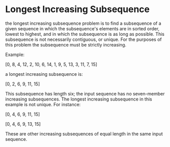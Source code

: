 # Longest Increasing Subsequence

the longest increasing subsequence problem is to find a subsequence of a given sequence in which the subsequence's elements are in sorted order, lowest to highest, and in which the subsequence is as long as possible. This subsequence is not necessarily contiguous, or unique. For the purposes of this problem the subsequence must be strictly increasing.

Example:

[0, 8, 4, 12, 2, 10, 6, 14, 1, 9, 5, 13, 3, 11, 7, 15]

a longest increasing subsequence is:

[0, 2, 6, 9, 11, 15]

This subsequence has length six; the input sequence has no seven-member increasing subsequences. The longest increasing subsequence in this example is not unique. For instance:

[0, 4, 6, 9, 11, 15]

[0, 4, 6, 9, 13, 15]

These are other increasing subsequences of equal length in the same input sequence.

